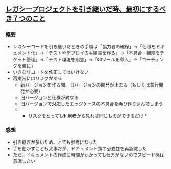 ## [レガシープロジェクトを引き継いだ時、最初にするべき７つのこと](https://qiita.com/tonluqclml/items/a7ed2f94225ef8a37b8b)
### 概要
- レガシーコードを引き継いだときの手順は「協力者の確保」→「仕様をドキュメント化」→「テストやデプロイの手順書を作る」→「不具合・機能をチケット管理」→「テスト環境を用意」→「CIツールを導入」→「コーディングを楽に」
- いきなりコードを修正してはいけない
- 再実装にはリスクがある
    - 新バージョンを作る間、旧バージョンの開発が止まる（もしくは並行開発が必要）
    - 旧バージョンと仕様が異なる
    - 旧バージョンで対応したエッジケースの不具合を再び作り込んでしまう
    - * リスクをとっても利用者から見れば同じものができるだけ *

### 感想
- 引き継ぎが多いため、とても参考になった
- 手を動かすことも大事だが、ドキュメント類の必要性を再認識した
- ただ、ドキュメントの作成に時間がかかっても仕方がないのでスピード感は意識したい
